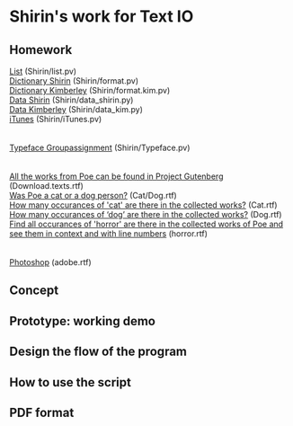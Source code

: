 # Shirin's work for Text IO 

## Homework
[List]() (Shirin/list.pv)<br>
[Dictionary Shirin]() (Shirin/format.pv)<br>
[Dictionary Kimberley]() (Shirin/format.kim.pv)<br>
[Data Shirin]() (Shirin/data_shirin.py)<br>
[Data Kimberley]() (Shirin/data_kim.py)<br>
[iTunes]() (Shirin/iTunes.pv)<br>
<br><br>
[Typeface Groupassignment]() (Shirin/Typeface.pv)<br>
<br><br>
[All the works from Poe can be found in Project Gutenberg]() (Download.texts.rtf)<br>
[Was Poe a cat or a dog person?]() (Cat/Dog.rtf)<br>
[How many occurances of 'cat' are there in the collected works?]() (Cat.rtf)<br>
[How many occurances of ‘dog’ are there in the collected works?]() (Dog.rtf)<br>
[Find all occurances of 'horror' are there in the collected works of Poe and see them in context and with line numbers]() (horror.rtf)<br>
<br><br>
[Photoshop]() (adobe.rtf)<br>





## Concept

## Prototype: working demo

## Design the flow of the program

## How to use the script

## PDF format 
			
